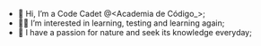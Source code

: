 - 👋 Hi, I’m a Code Cadet @<Academia de Código_>;
- 🧚‍♀️ I’m interested in learning, testing and learning again;
- 🌳 I have a passion for nature and seek its knowledge everyday;

